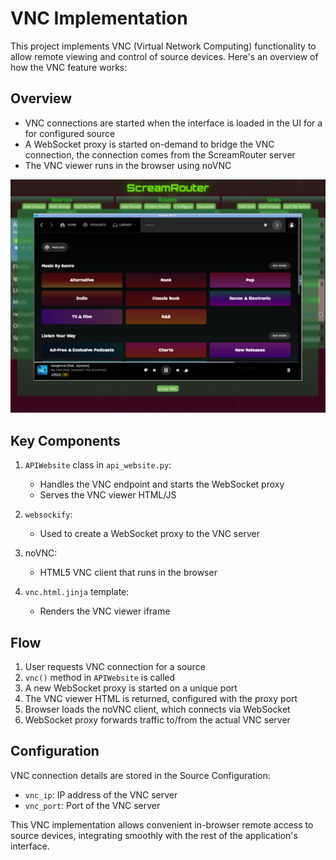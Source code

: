 # VNC Implementation

This project implements VNC (Virtual Network Computing) functionality to allow remote viewing and control of source devices. Here's an overview of how the VNC feature works:

## Overview

- VNC connections are started when the interface is loaded in the UI for a for configured source
- A WebSocket proxy is started on-demand to bridge the VNC connection, the connection comes from the ScreamRouter server
- The VNC viewer runs in the browser using noVNC

![Screenshot of ScreamRouter noVNC](/images/vnc.png)

## Key Components

1. `APIWebsite` class in `api_website.py`:
   - Handles the VNC endpoint and starts the WebSocket proxy
   - Serves the VNC viewer HTML/JS

2. `websockify`: 
   - Used to create a WebSocket proxy to the VNC server

3. noVNC:
   - HTML5 VNC client that runs in the browser

4. `vnc.html.jinja` template:
   - Renders the VNC viewer iframe

## Flow

1. User requests VNC connection for a source
2. `vnc()` method in `APIWebsite` is called
3. A new WebSocket proxy is started on a unique port
4. The VNC viewer HTML is returned, configured with the proxy port
5. Browser loads the noVNC client, which connects via WebSocket
6. WebSocket proxy forwards traffic to/from the actual VNC server

## Configuration

VNC connection details are stored in the Source Configuration:

- `vnc_ip`: IP address of the VNC server
- `vnc_port`: Port of the VNC server

This VNC implementation allows convenient in-browser remote access to source devices, integrating smoothly with the rest of the application's interface.
